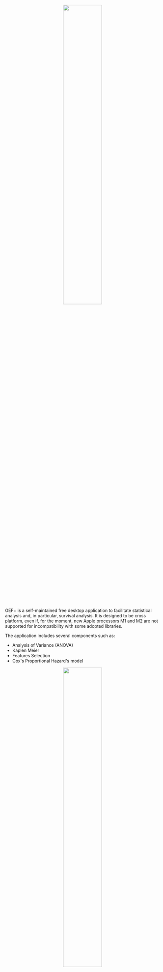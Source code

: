 
<p align="center"><image src="https://github.com/mattianeroni/gefplus/blob/main/images/logo.jpeg" width="50%" height="50%"></image></p>

GEF+ is a self-maintained free desktop application to facilitate statistical analysis and, in particular, survival analysis. It is designed to be cross platform, even if, for the moment, new Apple processors M1 and M2 are not supported for incompatibility with some adopted libraries.

The application includes several components such as:
- Analysis of Variance (ANOVA)
- Kaplen Meier
- Features Selection
- Cox's Proportional Hazard's model


<p align="center"><image src="https://github.com/mattianeroni/gefplus/blob/main/images/test.png" width="50%" height="50%"></image></p>

